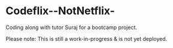 # Codeflix--NotNetflix-
Coding along with tutor Suraj for a bootcamp project. 

Please note: This is still a work-in-progress & is not yet deployed. 
